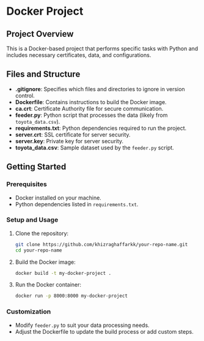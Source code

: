 # Docker Project

## Project Overview

This is a Docker-based project that performs specific tasks with Python and includes necessary certificates, data, and configurations.

## Files and Structure

- **.gitignore**: Specifies which files and directories to ignore in version control.
- **Dockerfile**: Contains instructions to build the Docker image.
- **ca.crt**: Certificate Authority file for secure communication.
- **feeder.py**: Python script that processes the data (likely from `toyota_data.csv`).
- **requirements.txt**: Python dependencies required to run the project.
- **server.crt**: SSL certificate for server security.
- **server.key**: Private key for server security.
- **toyota_data.csv**: Sample dataset used by the `feeder.py` script.

## Getting Started

### Prerequisites

- Docker installed on your machine.
- Python dependencies listed in `requirements.txt`.

### Setup and Usage

1. Clone the repository:
    ```bash
    git clone https://github.com/khizraghaffarkk/your-repo-name.git
    cd your-repo-name
    ```

2. Build the Docker image:
    ```bash
    docker build -t my-docker-project .
    ```

3. Run the Docker container:
    ```bash
    docker run -p 8000:8000 my-docker-project
    ```

### Customization

- Modify `feeder.py` to suit your data processing needs.
- Adjust the Dockerfile to update the build process or add custom steps.
